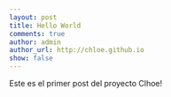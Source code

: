 ```yaml
---
layout: post
title: Hello World
comments: true
author: admin
author_url: http://chloe.github.io
show: false
---
```


Este es el primer post del proyecto Clhoe!
